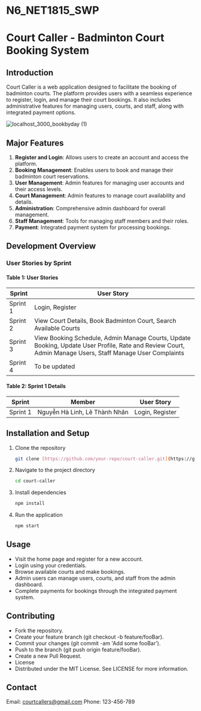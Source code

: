 # N6_NET1815_SWP
# Court Caller - Badminton Court Booking System

## Introduction
Court Caller is a web application designed to facilitate the booking of badminton courts. The platform provides users with a seamless experience to register, login, and manage their court bookings. It also includes administrative features for managing users, courts, and staff, along with integrated payment options.


![localhost_3000_bookbyday (1)](https://github.com/LeThanhNhan91/N6_NET1815_SWP/assets/156390069/fd0ce1cc-36c9-49aa-bdc4-d4bb7c80a592)

## Major Features
1. **Register and Login**: Allows users to create an account and access the platform.
2. **Booking Management**: Enables users to book and manage their badminton court reservations.
3. **User Management**: Admin features for managing user accounts and their access levels.
4. **Court Management**: Admin features to manage court availability and details.
5. **Administration**: Comprehensive admin dashboard for overall management.
6. **Staff Management**: Tools for managing staff members and their roles.
7. **Payment**: Integrated payment system for processing bookings.

## Development Overview

### User Stories by Sprint
#### Table 1: User Stories
| Sprint   | User Story                                |
|----------|-------------------------------------------|
| Sprint 1 | Login, Register                           |
| Sprint 2 | View Court Details, Book Badminton Court, Search Available Courts|
| Sprint 3 | View Booking Schedule, Admin Manage Courts, Update Booking, Update User Profile, Rate and Review Court, Admin Manage Users, Staff Manage User Complaints|
| Sprint 4 | To be updated                             |


#### Table 2: Sprint 1 Details
| Sprint   | Member           | User Story             |
|----------|------------------|------------------------|
| Sprint 1 | Nguyễn Hà Linh, Lê Thành Nhân | Login, Register        |

## Installation and Setup
1. Clone the repository
   ```sh
   git clone [https://github.com/your-repo/court-caller.git](https://github.com/LeThanhNhan91/N6_NET1815_SWP.git](https://github.com/LeThanhNhan91/N6_NET1815_SWP.git)

2. Navigate to the project directory
   ```sh
   cd court-caller

3. Install dependencies
   ```sh
   npm install

4. Run the application
   ```sh
   npm start

## Usage
- Visit the home page and register for a new account.
- Login using your credentials.
- Browse available courts and make bookings.
- Admin users can manage users, courts, and staff from the admin dashboard.
- Complete payments for bookings through the integrated payment system.

## Contributing
- Fork the repository.
- Create your feature branch (git checkout -b feature/fooBar).
- Commit your changes (git commit -am 'Add some fooBar').
- Push to the branch (git push origin feature/fooBar).
- Create a new Pull Request.
- License
- Distributed under the MIT License. See LICENSE for more information.

## Contact
Email: courtcallers@gmail.com
Phone: 123-456-789
